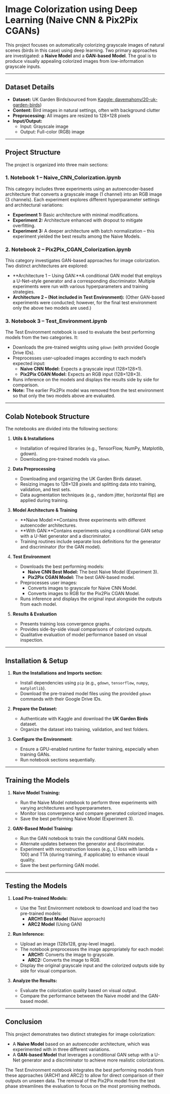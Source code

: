 ﻿# Image Colorization using Deep Learning (Naive CNN & Pix2Pix CGANs)

This project focuses on automatically colorizing grayscale images of natural scenes (birds in this case) using deep learning. Two primary approaches are investigated: a **Naive Model** and a **GAN-based Model**. The goal is to produce visually appealing colorized images from low-information grayscale inputs.

---

## Dataset Details

- **Dataset:** UK Garden Birds(sourced from [Kaggle: davemahony/20-uk-garden-birds](https://www.kaggle.com/davemahony/20-uk-garden-birds))
- **Content:** Bird images in natural settings, often with background clutter
- **Preprocessing:** All images are resized to 128×128 pixels
- **Input/Output:**
  - Input: Grayscale image
  - Output: Full-color (RGB) image

---

## Project Structure

The project is organized into three main sections:

### 1. Notebook 1 – Naive_CNN_Colorization.ipynb


This category includes three experiments using an autoencoder-based architecture that converts a grayscale image (1 channel) into an RGB image (3 channels). Each experiment explores different hyperparameter settings and architectural variations:

- **Experiment 1:** Basic architecture with minimal modifications.
- **Experiment 2:** Architecture enhanced with dropout to mitigate overfitting.
- **Experiment 3:** A deeper architecture with batch normalization – this experiment yielded the best results among the Naive Models.

### 2. Notebook 2 – Pix2Pix_CGAN_Colorization.ipynb


This category investigates GAN-based approaches for image colorization. Two distinct architectures are explored:

- **Architecture 1 – Using GAN:**A conditional GAN model that employs a U-Net–style generator and a corresponding discriminator. Multiple experiments were run with various hyperparameters and training strategies.
- **Architecture 2 – (Not included in Test Environment):**
  (Other GAN-based experiments were conducted; however, for the final test environment only the above two models are used.)

### 3. Notebook 3 – Test_Environment.ipynb


The Test Environment notebook is used to evaluate the best performing models from the two categories. It:

- Downloads the pre-trained weights using `gdown` (with provided Google Drive IDs).
- Preprocesses user-uploaded images according to each model’s expected input:
  - **Naive CNN Model:** Expects a grayscale input (128×128×1).
  - **Pix2Pix CGAN Model:** Expects an RGB input (128×128×3).
- Runs inference on the models and displays the results side by side for comparison.
- **Note:** The earlier Pix2Pix model was removed from the test environment so that only the two models above are evaluated.

---

## Colab Notebook Structure

The notebooks are divided into the following sections:

1. **Utils & Installations**

   - Installation of required libraries (e.g., TensorFlow, NumPy, Matplotlib, gdown).
   - Downloading pre-trained models via `gdown`.
2. **Data Preprocessing**

   - Downloading and organizing the UK Garden Birds dataset.
   - Resizing images to 128×128 pixels and splitting data into training, validation, and test sets.
   - Data augmentation techniques (e.g., random jitter, horizontal flip) are applied during training.
3. **Model Architecture & Training**

   - **Naive Model:**Contains three experiments with different autoencoder architectures.
   - **With GAN:**Contains experiments using a conditional GAN setup with a U-Net generator and a discriminator.
   - Training routines include separate loss definitions for the generator and discriminator (for the GAN model).
4. **Test Environment**

   - Downloads the best performing models:
     - **Naive CNN Best Model:** The best Naive Model (Experiment 3).
     - **Pix2Pix CGAN Model:** The best GAN-based model.
   - Preprocesses user images:
     - Converts images to grayscale for Naive CNN Model.
     - Converts images to RGB for the Pix2Pix CGAN Model.
   - Runs inference and displays the original input alongside the outputs from each model.
5. **Results & Evaluation**

   - Presents training loss convergence graphs.
   - Provides side-by-side visual comparisons of colorized outputs.
   - Qualitative evaluation of model performance based on visual inspection.

---

## Installation & Setup

1. **Run the Installations and Imports section:**

   - Install dependencies using `pip` (e.g., `gdown`, `tensorflow`, `numpy`, `matplotlib`).
   - Download the pre-trained model files using the provided `gdown` commands with their Google Drive IDs.
2. **Prepare the Dataset:**

   - Authenticate with Kaggle and download the **UK Garden Birds** dataset.
   - Organize the dataset into training, validation, and test folders.
3. **Configure the Environment:**

   - Ensure a GPU-enabled runtime for faster training, especially when training GANs.
   - Run notebook sections sequentially.

---

## Training the Models

1. **Naive Model Training:**

   - Run the Naive Model notebook to perform three experiments with varying architectures and hyperparameters.
   - Monitor loss convergence and compare generated colorized images.
   - Save the best performing Naive Model (Experiment 3).
2. **GAN-Based Model Training:**

   - Run the GAN notebook to train the conditional GAN models.
   - Alternate updates between the generator and discriminator.
   - Experiment with reconstruction losses (e.g., L1 loss with lambda = 100) and TTA (during training, if applicable) to enhance visual quality.
   - Save the best performing GAN model.

---

## Testing the Models

1. **Load Pre-trained Models:**

   - Use the Test Environment notebook to download and load the two pre-trained models:
     - **ARCH1 Best Model** (Naive approach)
     - **ARC2 Model** (Using GAN)
2. **Run Inference:**

   - Upload an image (128x128, gray-level image).
   - The notebook preprocesses the image appropriately for each model:
     - **ARCH1:** Converts the image to grayscale.
     - **ARC2:** Converts the image to RGB.
   - Display the original grayscale input and the colorized outputs side by side for visual comparison.
3. **Analyze the Results:**

   - Evaluate the colorization quality based on visual output.
   - Compare the performance between the Naive model and the GAN-based model.

---

## Conclusion

This project demonstrates two distinct strategies for image colorization:

- A **Naive Model** based on an autoencoder architecture, which was experimented with in three different variations.
- A **GAN-based Model** that leverages a conditional GAN setup with a U-Net generator and a discriminator to achieve more realistic colorizations.

The Test Environment notebook integrates the best performing models from these approaches (ARCH1 and ARC2) to allow for direct comparison of their outputs on unseen data. The removal of the Pix2Pix model from the test phase streamlines the evaluation to focus on the most promising methods.
